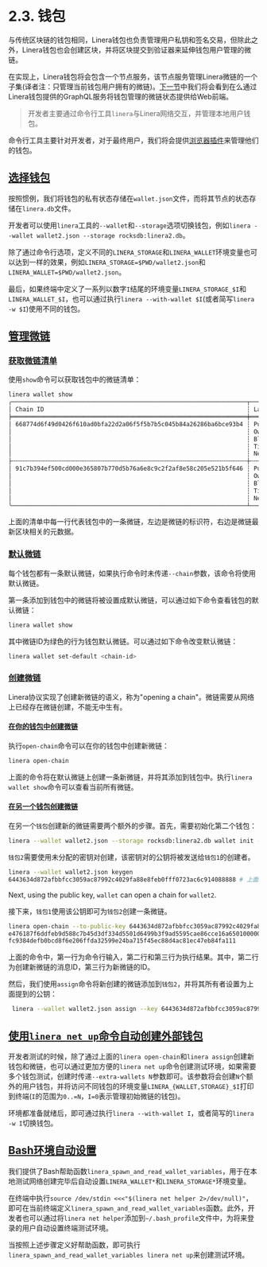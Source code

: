 # 2.3. 钱包

与传统区块链的钱包相同，Linera钱包也负责管理用户私钥和签名交易，但除此之外，Linera钱包也会创建区块，并将区块提交到验证器来延伸钱包用户管理的微链。

在实现上，Linera钱包将会包含一个节点服务，该节点服务管理Linera微链的一个子集(译者注：只管理当前钱包用户拥有的微链)。[下一节](https://linera-dev.respeer.ai/#/zh_CN/core_concepts/node_service)中我们将会看到在么通过Linera钱包提供的GraphQL服务将钱包管理的微链状态提供给Web前端。

> 开发者主要通过命令行工具`linera`与Linera网络交互，并管理本地用户钱包。

命令行工具主要针对开发者，对于最终用户，我们将会提供[浏览器插件](https://linera-dev.respeer.ai/#/zh_CN/core_concepts/overview?id=web3-sdk)来管理他们的钱包。

## [选择钱包](https://linera-dev.respeer.ai/#/zh_CN/core_concepts/wallets?id=selecting-a-wallet)

按照惯例，我们将钱包的私有状态存储在`wallet.json`文件，而将其节点的状态存储在`linera.db`文件。

开发者可以使用`linera`工具的`--wallet`和`--storage`选项切换钱包，例如`linera --wallet wallet2.json --storage rocksdb:linera2.db`。

除了通过命令行选项，定义不同的`LINERA_STORAGE`和`LINERA_WALLET`环境变量也可以达到一样的效果，例如`LINERA_STORAGE=$PWD/wallet2.json`和`LINERA_WALLET=$PWD/wallet2.json`。

最后，如果终端中定义了一系列以数字`I`结尾的环境变量`LINERA_STORAGE_$I`和`LINERA_WALLET_$I`，也可以通过执行`linera --with-wallet $I`(或者简写`linera -w $I`)使用不同的钱包。

## [管理微链](https://linera-dev.respeer.ai/#/zh_CN/core_concepts/wallets?id=chain-management)

### [获取微链清单](https://linera-dev.respeer.ai/#/zh_CN/core_concepts/wallets?id=listing-chains)

使用`show`命令可以获取钱包中的微链清单：

```bash
linera wallet show
╭──────────────────────────────────────────────────────────────────┬──────────────────────────────────────────────────────────────────────────────────────╮
│ Chain ID                                                         ┆ Latest Block                                                                         │
╞══════════════════════════════════════════════════════════════════╪══════════════════════════════════════════════════════════════════════════════════════╡
│ 668774d6f49d0426f610ad0bfa22d2a06f5f5b7b5c045b84a26286ba6bce93b4 ┆ Public Key:         3812c2bf764e905a3b130a754e7709fe2fc725c0ee346cb15d6d261e4f30b8f1 │
│                                                                  ┆ Owner:              c9a538585667076981abfe99902bac9f4be93714854281b652d07bb6d444cb76 │
│                                                                  ┆ Block Hash:         -                                                                │
│                                                                  ┆ Timestamp:          2023-04-10 13:52:20.820840                                       │
│                                                                  ┆ Next Block Height:  0                                                                │
├╌╌╌╌╌╌╌╌╌╌╌╌╌╌╌╌╌╌╌╌╌╌╌╌╌╌╌╌╌╌╌╌╌╌╌╌╌╌╌╌╌╌╌╌╌╌╌╌╌╌╌╌╌╌╌╌╌╌╌╌╌╌╌╌╌╌┼╌╌╌╌╌╌╌╌╌╌╌╌╌╌╌╌╌╌╌╌╌╌╌╌╌╌╌╌╌╌╌╌╌╌╌╌╌╌╌╌╌╌╌╌╌╌╌╌╌╌╌╌╌╌╌╌╌╌╌╌╌╌╌╌╌╌╌╌╌╌╌╌╌╌╌╌╌╌╌╌╌╌╌╌╌╌┤
│ 91c7b394ef500cd000e365807b770d5b76a6e8c9c2f2af8e58c205e521b5f646 ┆ Public Key:         29c19718a26cb0d5c1d28102a2836442f53e3184f33b619ff653447280ccba1a │
│                                                                  ┆ Owner:              efe0f66451f2f15c33a409dfecdf76941cf1e215c5482d632c84a2573a1474e8 │
│                                                                  ┆ Block Hash:         51605cad3f6a210183ac99f7f6ef507d0870d0c3a3858058034cfc0e3e541c13 │
│                                                                  ┆ Timestamp:          2023-04-10 13:52:21.885221                                       │
│                                                                  ┆ Next Block Height:  1                                                                │
╰──────────────────────────────────────────────────────────────────┴──────────────────────────────────────────────────────────────────────────────────────╯
```

上面的清单中每一行代表钱包中的一条微链，左边是微链的标识符，右边是微链最新区块相关的元数据。

### [默认微链](https://linera-dev.respeer.ai/#/zh_CN/core_concepts/wallets?id=default-chain)

每个钱包都有一条默认微链，如果执行命令时未传递`--chain`参数，该命令将使用默认微链。

第一条添加到钱包中的微链将被设置成默认微链，可以通过如下命令查看钱包的默认微链：

```bash
linera wallet show
```

其中微链ID为绿色的行为钱包默认微链。可以通过如下命令改变默认微链：

```bash
linera wallet set-default <chain-id>
```

### [创建微链](https://linera-dev.respeer.ai/#/zh_CN/core_concepts/wallets?id=opening-a-chain)

Linera协议实现了创建新微链的语义，称为"opening a chain"。微链需要从网络上已经存在微链创建，不能无中生有。

#### [在你的钱包中创建微链](https://linera-dev.respeer.ai/#/zh_CN/core_concepts/wallets?id=open-a-chain-for-your-own-wallet)

执行`open-chain`命令可以在你的钱包中创建新微链：

```bash
linera open-chain
```

上面的命令将在默认微链上创建一条新微链，并将其添加到钱包中。执行`linera wallet show`命令可以查看当前所有微链。

#### [在另一个钱包创建微链](https://linera-dev.respeer.ai/#/zh_CN/core_concepts/wallets?id=open-a-chain-for-another-wallet)

在另一个`钱包`创建新的微链需要两个额外的步骤。首先，需要初始化第二个钱包：

```bash
linera --wallet wallet2.json --storage rocksdb:linera2.db wallet init --genesis target/debug/genesis.json
```

`钱包2`需要使用未分配的密钥对创建，该密钥对的公钥将被发送给`钱包1`的创建者。

```bash
linera --wallet wallet2.json keygen
6443634d872afbbfcc3059ac87992c4029fa88e8feb0fff0723ac6c914088888 # 上面提到未分配密钥对的公钥
```

Next, using the public key, `wallet` can open a chain for `wallet2`.

接下来，`钱包1`使用该公钥即可为`钱包2`创建一条微链。

```bash
linera open-chain --to-public-key 6443634d872afbbfcc3059ac87992c4029fa88e8feb0fff0723ac6c914088888
e476187f6ddfeb9d588c7b45d3df334d5501d6499b3f9ad5595cae86cce16a65010000000000000000000000
fc9384defb0bcd8f6e206ffda32599e24ba715f45ec88d4ac81ec47eb84fa111
```

上面的命令中，第一行为命令行输入，第二行和第三行为执行结果。其中，第二行为创建新微链的消息ID，第三行为新微链的ID。

然后，我们使用`assign`命令将新创建的微链添加到`钱包2`，并将其所有者设置为上面提到的公钥：

```bash
 linera --wallet wallet2.json assign --key 6443634d872afbbfcc3059ac87992c4029fa88e8feb0fff0723ac6c914088888 --message-id e476187f6ddfeb9d588c7b45d3df334d5501d6499b3f9ad5595cae86cce16a65010000000000000000000000
```

## [使用`linera net up`命令自动创建外部钱包](https://linera-dev.respeer.ai/#/zh_CN/core_concepts/wallets?id=setting-up-extra-wallets-automatically-with-linera-net-up)

开发者测试的时候，除了通过上面的`linera open-chain`和`linera assign`创建新钱包和微链，也可以通过更加方便的`linera net up`命令创建测试环境，如果需要多个钱包测试，创建时传递`--extra-wallets N`参数即可。该参数将会创建`N`个额外的用户钱包，并将访问不同钱包的环境变量`LINERA_{WALLET,STORAGE}_$I`打印到终端(`I`的范围为`0..=N`，`I=0`表示管理初始微链的钱包)。

环境都准备就绪后，即可通过执行`linera --with-wallet I`，或者简写的`linera -w I`切换钱包。

## [Bash环境自动设置](https://linera-dev.respeer.ai/#/zh_CN/core_concepts/wallets?id=automation-in-bash)

我们提供了Bash帮助函数`linera_spawn_and_read_wallet_variables`，用于在本地测试网络创建完毕后自动设置`LINERA_WALLET*`和`LINERA_STORAGE*`环境变量。

在终端中执行`source /dev/stdin <<<"$(linera net helper 2>/dev/null)"`，即可在当前终端定义`linera_spawn_and_read_wallet_variables`函数。此外，开发者也可以通过将`linera net helper`添加到`~/.bash_profile`文件中，为将来登录的用户自动设置终端测试环境。

当按照上述步骤定义好帮助函数，即可执行`linera_spawn_and_read_wallet_variables linera net up`来创建测试环境。
